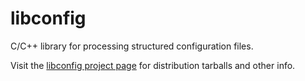# libconfig
C/C++ library for processing structured configuration files.

Visit the [libconfig project page](https://hyperrealm.github.io/libconfig/)
for distribution tarballs and other info.
